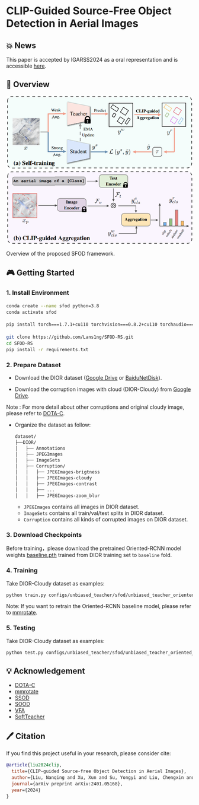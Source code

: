 # CLIP-Guided Source-Free Object Detection in Aerial Images

## 💥 News

This paper is accepted by IGARSS2024 as a oral representation and is accessible [here](https://arxiv.org/abs/2401.05168).

## 🎨 Overview

<div align="center">
  <img width="600" src="assets/sfod.png"/>
</div>

Overview of the proposed SFOD framework. 

## 🎮 Getting Started

### 1. Install Environment
```bash
conda create --name sfod python=3.8
conda activate sfod

pip install torch===1.7.1+cu110 torchvision===0.8.2+cu110 torchaudio===0.7.2 -f https://download.pytorch.org/whl/torch_stable.html --no-cache

git clone https://github.com/Lans1ng/SFOD-RS.git
cd SFOD-RS
pip install -r requirements.txt
```

### 2. Prepare Dataset 

- Download the DIOR dataset ([Google Drive](https://drive.google.com/drive/folders/1UdlgHk49iu6WpcJ5467iT-UqNPpx__CC) or [BaiduNetDisk](https://pan.baidu.com/s/1iLKT0JQoKXEJTGNxt5lSMg#list/path=%2F)).

- Download the corruption images with cloud (DIOR-Cloudy) from [Google Drive](https://drive.google.com/drive/folders/11l2L5ScsFQ7FH64vd0mub9hVcO1BK1py).

Note : For more detail about other corruptions and original cloudy image, please refer to [DOTA-C](https://github.com/hehaodong530/DOTA-C).

- Organize the dataset as follow:

  ```shell
  dataset/
  ├──DIOR/
  │   ├── Annotations 
  │   ├── JPEGImages
  │   ├── ImageSets
  │   ├── Corruption/
  │   │   ├── JPEGImages-brigtness
  │   │   ├── JPEGImages-cloudy
  │   │   ├── JPEGImages-contrast
  │   │   ├── ...
  │   │   ├── JPEGImages-zoom_blur  
  ```
  - `JPEGImages` contains all images in DIOR dataset.
  - `ImageSets` contains all train/val/test splits in DIOR dataset.
  - `Corruption` contains all kinds of corrupted images on DIOR dataset.

### 3. Download Checkpoints
Before training，please download the pretrained Oriented-RCNN model weights [baseline.pth](https://drive.google.com/file/d/1JOxD7eHrMkDFe9rBEgSTxBFAuTW1jXza/view?usp=drive_link) trained from DIOR training set to `baseline` fold.

### 4. Training

Take DIOR-Cloudy dataset as examples:
```bash
python train.py configs/unbiased_teacher/sfod/unbiased_teacher_oriented_rcnn_selftraining_cga.py --cfg-options corrupt="cloudy"
```
Note: If you want to retrain the Oriented-RCNN baseline model, please refer to [mmrotate](https://github.com/open-mmlab/mmrotate). 

### 5. Testing
Take DIOR-Cloudy dataset as examples:
```bash
python test.py configs/unbiased_teacher/sfod/unbiased_teacher_oriented_rcnn_selftraining_cga.py work_dirs/unbiased_teacher_oriented_rcnn_selftraining_cga/latest.pth --eval mAP --cfg-options corrupt="cloudy"
```

## 💡 Acknowledgement

- [DOTA-C](https://github.com/hehaodong530/DOTA-C)
- [mmrotate](https://github.com/open-mmlab/mmrotate)
- [SSOD](https://github.com/hikvision-research/SSOD)
- [SOOD](https://github.com/HamPerdredes/SOOD)
- [VFA](https://github.com/csuhan/VFA)
- [SoftTeacher](https://github.com/microsoft/SoftTeacher)

## 🖊️ Citation

If you find this project useful in your research, please consider cite:

```BibTeX
@article{liu2024clip,
  title={CLIP-guided Source-free Object Detection in Aerial Images},
  author={Liu, Nanqing and Xu, Xun and Su, Yongyi and Liu, Chengxin and Gong, Peiliang and Li, Heng-Chao},
  journal={arXiv preprint arXiv:2401.05168},
  year={2024}
}
```